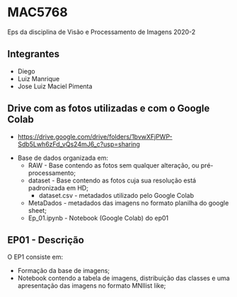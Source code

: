 # MAC5768
Eps da disciplina de Visão e Processamento de Imagens 2020-2

## Integrantes 
  - Diego 
  - Luiz Manrique
  - Jose Luiz Maciel Pimenta

## Drive com as fotos utilizadas e com o Google Colab
  - https://drive.google.com/drive/folders/1bvwXFjPWP-Sdb5Lwh6zFd_vQs24mJ6_c?usp=sharing

*  Base de dados organizada em:
    * RAW - Base contendo as fotos sem qualquer alteração, ou pré-processamento;
    * dataset - Base contendo as fotos cuja sua resolução está padronizada em HD;
      * dataset.csv - metadados utilizado pelo Google Colab
    * MetaDados - metadados das imagens no formato planilha do google sheet;
    * Ep_01.ipynb - Notebook (Google Colab) do ep01

## EP01 - Descrição
O EP1 consiste em:
*  Formação da base de imagens;
*  Notebook contendo a tabela de imagens, distribuição das classes e uma apresentação das imagens no formato MNIlist like;

